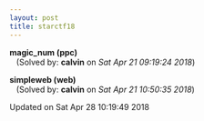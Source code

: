 ```yaml
---
layout: post
title: starctf18
---
```


<!--break-->

**magic_num (ppc)**  
&nbsp;&nbsp;&nbsp;(Solved by: **calvin** on _Sat Apr 21 09:19:24 2018_)  
  
**simpleweb (web)**  
&nbsp;&nbsp;&nbsp;(Solved by: **calvin** on _Sat Apr 21 10:50:35 2018_)  
  


Updated on Sat Apr 28 10:19:49 2018
